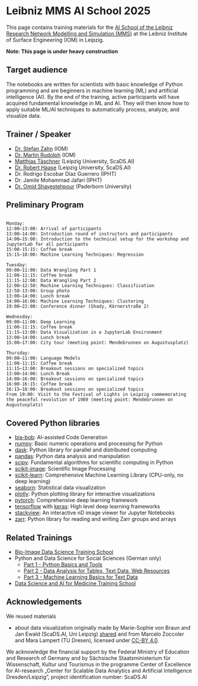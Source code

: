 # Leibniz MMS AI School 2025

This page contains training materials for the [AI School of the Leibniz Research Network Modelling and Simulation (MMS)](https://aischool.iom-leipzig.de/) at the Leibniz Institute of Surface Engineering (IOM) in Leipzig.

**Note: This page is under heavy construction**

## Target audience

The notebooks are written for scientists with basic knowledge of Python programming and are beginners in machine learning (ML) and artificial intelligence (AI). By the end of the training, active participants will have acquired fundamental knowledge in ML and AI. They will then know how to apply suitable ML/AI techniques to automatically process, analyze, and visualize data.

## Trainer / Speaker

* [Dr. Stefan Zahn](https://www.iom-leipzig.de/en/stefan-zahn.html) (IOM)
* [Dr. Martin Rudolph](https://www.iom-leipzig.de/en/martin-rudolph.html) (IOM)
* [Matthias Täschner](https://www.uni-leipzig.de/personenprofil/mitarbeiter/matthias-taeschner) (Leipzig University, ScaDS.AI)
* [Dr. Robert Haase](https://haesleinhuepf.github.io/) (Leipzig University, ScaDS.AI)
* Dr. Rodrigo Escobar Díaz Guerrero (IPHT)
* Dr. Jamile Mohammad Jafari (IPHT)
* [Dr. Omid Shayestehpour](https://www.uni-paderborn.de/en/person/114187) (Paderborn University)

## Preliminary Program

```

Monday:
12:00–13:00: Arrival of participants
13:00–14:00: Introduction round of instructors and participants
14:00–15:00: Introduction to the technical setup for the workshop and JupyterLab for all participants
15:00-15:15: Coffee break
15:15–18:00: Machine Learning Techniques: Regression

Tuesday:
09:00–11:00: Data Wrangling Part 1
11:00-11:15: Coffee break
11:15-12:00: Data Wrangling Part 2
12:00–12:50: Machine Learning Techniques: Classification
12:50-13:00: Group photo
13:00–14:00: Lunch break
14:00–16:00: Machine Learning Techniques: Clustering
19:00–22:00: Conference dinner (Shady, Körnerstraße 2)

Wednesday:
09:00–11:00: Deep Learning
11:00-11:15: Coffee break
11:15–13:00: Data Visualization in a JupyterLab Environment
13:00–14:00: Lunch break
15:00–17:00: City tour (meeting point: Mendebrunnen on Augustusplatz)

Thursday:
09:00–11:00: Language Models
11:00-11:15: Coffee break
11:15–13:00: Breakout sessions on specialized topics
13:00–14:00: Lunch Break
14:00–16:00: Breakout sessions on specialized topics
16:00-16:15: Coffee break
16:15–18:00: Breakout sessions on specialized topics
From 19:00: Visit to the Festival of Lights in Leipzig commemorating the peaceful revolution of 1989 (meeting point: Mendebrunnen on Augustusplatz)

```

## Covered Python libraries

* [bia-bob](https://github.com/haesleinhuepf/bia-bob): AI-assisted Code Generation
* [numpy](https://numpy.org/): Basic numeric operations and processing for Python
* [dask](https://github.com/dask/dask): Python library for parallel and distributed computing
* [pandas](https://pandas.pydata.org/): Python data analysis and manipulation
* [scipy](https://scipy.org/): Fundamental algorithms for scientific computing in Python
* [scikit-image](https://scikit-image.org/): Scientific Image Processing
* [scikit-learn](https://scikit-learn.org/): Comprehensive Machine Learning Library (CPU-only, no deep learning)
* [seaborn](https://seaborn.pydata.org/): Statistical data visualization
* [plotly](https://github.com/plotly/plotly.py): Python plotting library for interactive visualizations
* [pytorch](https://docs.pytorch.org/tutorials/intro.html): Comprehensive deep learning framework
* [tensorflow](https://www.tensorflow.org/) with [keras](https://keras.io/): High level deep learning frameworks
* [stackview](https://github.com/haesleinhuepf/stackview): An interactive nD image viewer for Jupyter Notebooks
* [zarr](https://zarr.dev/): Python library for reading and writing Zarr groups and arrays

## Related Trainings

* [Bio-Image Data Science Training School](https://scads.github.io/BIDS-training-2024/intro.html)
* Python and Data Science for Social Sciences (German only)
  * [Part 1 - Python Basics and Tools](https://come2data.gp.hrz.tu-chemnitz.de/c2d_ap5/training_materials/lp24_python4pilot.social/lp24_python_basics/intro.html)
  * [Part 2 - Data Analysis for Tables, Text Data, Web Resources](https://lp24-python-data-analysis-come2data-c2d-ap5-trai-e96070d6a3286b.gp.hrz.tu-chemnitz.de/intro.html)
  * [Part 3 - Machine Learning Basics for Text Data](https://lp24-python-and-ml-come2data-c2d-ap5-training-ma-22b48e9ada58f0.gp.hrz.tu-chemnitz.de/intro.html)
* [Data Science and AI for Medicine Training School](https://scads.github.io/ai4medicine-2025/intro.html)

## Acknowledgements 

We reused materials
* about data visualization originally made by Marie-Sophie von Braun and Jan Ewald (ScaDS.AI, Uni Leipzig) [shared](https://github.com/ScaDS/BIDS-training-2024) and from Marcelo Zoccoler and Mara Lampert (TU Dresen), licensed under [CC-BY 4.0](https://creativecommons.org/licenses/by/4.0/deed.en).


We acknowledge the financial support by the Federal Ministry of Education and Research of Germany and by Sächsische Staatsministerium für Wissenschaft, Kultur und Tourismus in the programme Center of Excellence for AI-research „Center for Scalable Data Analytics and Artificial Intelligence Dresden/Leipzig“, project identification number: ScaDS.AI
